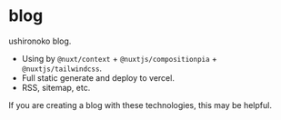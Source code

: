# blog

ushironoko blog.

- Using by `@nuxt/context` + `@nuxtjs/compositionpia` + `@nuxtjs/tailwindcss`.
- Full static generate and deploy to vercel.
- RSS, sitemap, etc.

If you are creating a blog with these technologies, this may be helpful.

